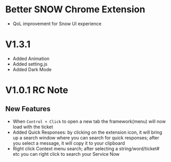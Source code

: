 # Better SNOW Chrome Extension

- QoL improvement for Snow UI experience

# V1.3.1

- Added Animation
- Added setting.js
- Added Dark Mode


# V1.0.1 RC Note

## New Features

- When `Control + Click` to open a new tab the framework(menu) will now load with the ticket
- Added Quick Responses: by clicking on the extension icon, it will bring up a search window where you can search for quick responses; after you select a message, it will copy it to your clipboard
- Right click Context menu search; after selecting a string/word/ticket# etc you can right click to search your Service Now

